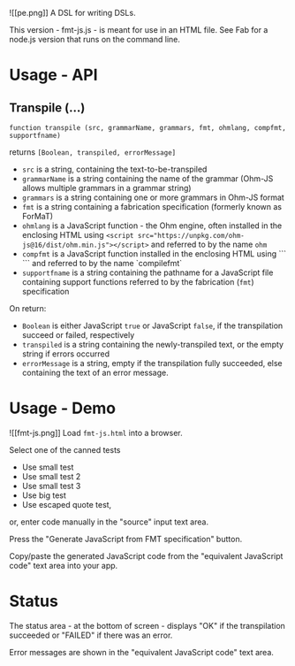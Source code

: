 ![[pe.png]]
A DSL for writing DSLs.

This version - fmt-js.js - is meant for use in an HTML file.  See Fab for a node.js version that runs on the command line.
# Usage - API
## Transpile (...)
`function transpile (src, grammarName, grammars, fmt, ohmlang, compfmt, supportfname)`

returns
`[Boolean, transpiled, errorMessage]`

- `src` is a string, containing the text-to-be-transpiled
- `grammarName` is a string containing the name of the grammar (Ohm-JS allows multiple grammars in a grammar string)
- `grammars` is a string containing one or more grammars in Ohm-JS format
- `fmt` is a string containing a fabrication specification (formerly known as ForMaT)
- `ohmlang` is a JavaScript function - the Ohm engine, often installed in the enclosing HTML using `<script src="https://unpkg.com/ohm-js@16/dist/ohm.min.js"></script>` and referred to by the name `ohm`
- `compfmt` is a JavaScript function installed in the enclosing HTML using ```
    <script src="fmt-js/fmt-js.js"></script>
    <script src="fmt-js/transpile.js"></script>``` and referred to by the name `compilefmt`
- `supportfname` is a string containing the pathname for a JavaScript file containing support functions referred to by the fabrication (`fmt`) specification

On return:
- `Boolean` is either JavaScript `true` or JavaScript `false`, if the transpilation succeed or failed, respectively
- `transpiled` is a string containing the newly-transpiled text, or the empty string if errors occurred
- `errorMessage` is a string, empty if the transpilation fully succeeded, else containing the text of an error message.

# Usage - Demo
![[fmt-js.png]]
Load `fmt-js.html` into a browser.

Select one of the canned tests
- Use small test
- Use small test 2
- Use small test 3
- Use big test
- Use escaped quote test,

or, enter code manually in the "source" input text area.

Press the "Generate JavaScript from FMT specification" button.

Copy/paste the generated JavaScript code from the "equivalent JavaScript code" text area into your app.

# Status
The status area - at the bottom of screen - displays "OK" if the transpilation succeeded or "FAILED" if there was an error.

Error messages are shown in the "equivalent JavaScript code" text area.
